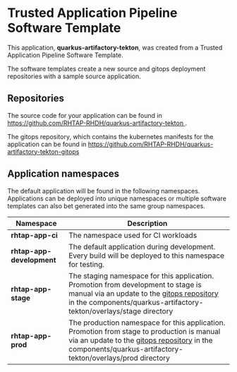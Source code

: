 # Trusted Application Pipeline Software Template

This application, **quarkus-artifactory-tekton**, was created from a Trusted Application Pipeline Software Template.

The software templates create a new source and gitops deployment repositories with a sample source application. 

## Repositories

The source code for your application can be found in [https://github.com/RHTAP-RHDH/quarkus-artifactory-tekton ](https://github.com/RHTAP-RHDH/quarkus-artifactory-tekton ).
 
The gitops repository, which contains the kubernetes manifests for the application can be found in 
[https://github.com/RHTAP-RHDH/quarkus-artifactory-tekton-gitops ](https://github.com/RHTAP-RHDH/quarkus-artifactory-tekton-gitops ) 

## Application namespaces 

The default application will be found in the following namespaces. Applications can be deployed into unique namespaces or multiple software templates can also bet generated into the same group namespaces.  

|  Namespace   |  Description   |  
| -------- | -------- |
| **rhtap-app-ci** | The namespace used for CI workloads |
| **rhtap-app-development** | The default application during development. Every build will be deployed to this namespace for testing. |
| **rhtap-app-stage** | The staging namespace for this application. Promotion from development to stage is manual via an update to the [gitops repository](https://github.com/RHTAP-RHDH/quarkus-artifactory-tekton-gitops ) in the components/quarkus-artifactory-tekton/overlays/stage directory |
| **rhtap-app-prod** | The production namespace for this application. Promotion from stage to production is manual via an update to the [gitops repository](https://github.com/RHTAP-RHDH/quarkus-artifactory-tekton-gitops ) in the components/quarkus-artifactory-tekton/overlays/prod directory |